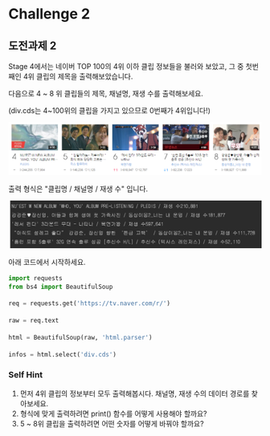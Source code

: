 # Challenge 2

## 도전과제 2

Stage 4에서는 네이버 TOP 100의 4위 이하 클립 정보들을 불러와 보았고, 그 중 첫번째인 4위 클립의 제목을 출력해보았습니다.

다음으로 4 ~ 8 위 클립들의 제목, 채널명, 재생 수를 출력해보세요.

\(div.cds는 4~100위의 클립을 가지고 있으므로 0번째가 4위입니다!\)

![](../../.gitbook/assets/image%20%2882%29.png)

출력 형식은 "클립명 / 채널명 / 재생 수" 입니다.

![2018&#xB144; 6&#xC6D4; 19&#xC77C;&#xC758; &#xACB0;&#xACFC;&#xB294; &#xC774;&#xB807;&#xC2B5;&#xB2C8;&#xB2E4;.](../../.gitbook/assets/image%20%2862%29.png)



아래 코드에서 시작하세요.

```python
import requests
from bs4 import BeautifulSoup

req = requests.get('https://tv.naver.com/r/')

raw = req.text

html = BeautifulSoup(raw, 'html.parser')

infos = html.select('div.cds')
```



### Self Hint

1. 먼저 4위 클립의 정보부터 모두 출력해봅시다. 채널명, 재생 수의 데이터 경로를 찾아보세요.
2. 형식에 맞게 출력하려면 print\(\) 함수를 어떻게 사용해야 할까요?
3. 5 ~ 8위 클립을 출력하려면 어떤 숫자를 어떻게 바꿔야 할까요?



